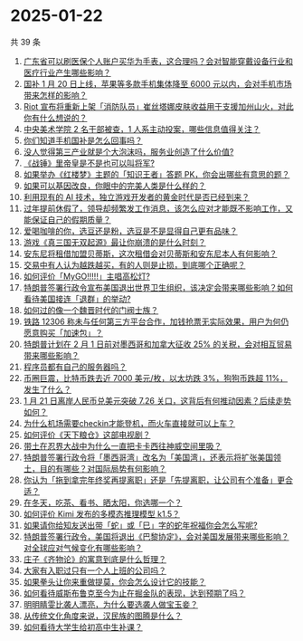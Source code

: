 # 2025-01-22

共 39 条

<!-- BEGIN ZHIHUQUESTIONS -->
<!-- 最后更新时间 Wed Jan 22 2025 06:19:16 GMT+0800 (China Standard Time) -->
1. [广东省可以刷医保个人账户买华为手表，这合理吗？会对智能穿戴设备行业和医疗行业产生哪些影响？](https://www.zhihu.com/question/10093912312)
1. [国补 1 月 20 日上线，苹果等多款手机集体降至 6000 元以内，会对手机市场带来怎样的影响？](https://www.zhihu.com/question/9994276197)
1. [Riot 宣布将重新上架「消防队员」崔丝塔娜皮肤收益用于支援加州山火，对此你有什么想说的？](https://www.zhihu.com/question/10072457808)
1. [中央美术学院 2 名干部被查，1 人系主动投案，哪些信息值得关注？](https://www.zhihu.com/question/9668151490)
1. [你们知道手机国补是怎么回事吗？](https://www.zhihu.com/question/9917579343)
1. [没人觉得第三产业就是个大泡沫吗，服务业创造了什么价值?](https://www.zhihu.com/question/404407191)
1. [《战锤》里帝皇是不是也可以叫将军?](https://www.zhihu.com/question/9694815487)
1. [如果举办《红楼梦》主题的「知识王者」答题 PK，你会出哪些有意思的题？](https://www.zhihu.com/question/9657253146)
1. [如果可以基因改良，你眼中的完美人类是什么样的？](https://www.zhihu.com/question/41434084)
1. [利用现有的 AI 技术，独立游戏开发者的黄金时代是否已经到来？](https://www.zhihu.com/question/9068041309)
1. [过年提前休假了，领导却频繁发工作消息，该怎么应对才能既不影响工作，又能保证自己的假期质量？](https://www.zhihu.com/question/10099651315)
1. [爱喝咖啡的你，选豆还是粉，选豆是不是显得自己更有品味？](https://www.zhihu.com/question/9544679724)
1. [游戏《真三国无双起源》最让你崩溃的是什么时刻？](https://www.zhihu.com/question/9668628020)
1. [安东尼将租借加盟贝蒂斯，这次租借会对贝蒂斯和安东尼本人有何影响？](https://www.zhihu.com/question/10114350351)
1. [交易中有人认为越跌越买，有的人则是止损，到底哪个正确呢？](https://www.zhihu.com/question/7124434348)
1. [如何评价「MyGO!!!!!」主唱高松灯?](https://www.zhihu.com/question/10197799678)
1. [特朗普签署行政令宣布美国退出世界卫生组织，该决定会带来哪些影响？如何看待美国接连「退群」的举动?](https://www.zhihu.com/question/10155728678)
1. [如何过的像一个魏晋时代的门阀士族？](https://www.zhihu.com/question/7602771294)
1. [铁路 12306 称未与任何第三方平台合作，加钱抢票无实际效果，用户为何仍愿意购买「加速包」？](https://www.zhihu.com/question/10097555559)
1. [特朗普计划在 2 月 1 日前对墨西哥和加拿大征收 25% 的关税，会对相互贸易带来哪些影响？](https://www.zhihu.com/question/10154543042)
1. [程序员都有自己的服务器吗？](https://www.zhihu.com/question/557179943)
1. [币圈巨震，比特币跌去近 7000 美元/枚，以太坊跌 3%，狗狗币跌超 11%，发生了什么？](https://www.zhihu.com/question/10073966632)
1. [1 月 21 日离岸人民币兑美元突破 7.26 关口，这背后有何推动因素？后续走势如何？](https://www.zhihu.com/question/10152839370)
1. [为什么机场需要checkin才能登机，而火车直接就可以上车？](https://www.zhihu.com/question/650381090)
1. [如何评价《天下粮仓》这部电视剧？](https://www.zhihu.com/question/26510300)
1. [带土在忍界大战中为什么一直把卡卡西往神威空间里吸？](https://www.zhihu.com/question/349547806)
1. [特朗普签署行政令将「墨西哥湾」改名为「美国湾」，还表示将扩张美国领土，目的有哪些？对国际局势有何影响？](https://www.zhihu.com/question/10151761391)
1. [你认为「拖到拿完年终奖再提离职」还是「先提离职，让公司有个准备」更合适？](https://www.zhihu.com/question/10099621916)
1. [在冬天，吃茶、看书、晒太阳，你选哪一个？](https://www.zhihu.com/question/7480212819)
1. [如何评价 Kimi 发布的多模态推理模型 k1.5？](https://www.zhihu.com/question/10114790245)
1. [如果请你给知友送出带「蛇」或「巳」字的蛇年祝福你会怎么写呢?](https://www.zhihu.com/question/9752090359)
1. [特朗普签署行政令，美国将退出《巴黎协定》，会对美国发展带来哪些影响？对全球应对气候变化有哪些影响？](https://www.zhihu.com/question/10150733439)
1. [庄子《齐物论》的寓意到底是什么哲理？](https://www.zhihu.com/question/9559154954)
1. [大家有入职过只有一个人上班的公司吗？](https://www.zhihu.com/question/458895984)
1. [如果拳头让你来重做提莫，你会怎么设计它的技能？](https://www.zhihu.com/question/8963941608)
1. [如何看待威斯布鲁克至今为止在掘金队的表现，达到预期了吗？](https://www.zhihu.com/question/6454709343)
1. [明明睛雯比袭人漂亮，为什么要选袭人做宝玉妾？](https://www.zhihu.com/question/9596000932)
1. [从传统文化角度来说，汉民族的图腾是什么？](https://www.zhihu.com/question/9867065804)
1. [如何看待大学生给初高中生补课？](https://www.zhihu.com/question/394787545)
<!-- END ZHIHUQUESTIONS -->
